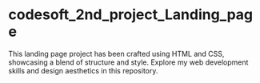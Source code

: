 # codesoft_2nd_project_Landing_page
This landing page project has been crafted using HTML and CSS, showcasing a blend of structure and style. Explore my web development skills and design aesthetics in this repository.
